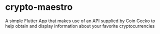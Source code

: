 # crypto-maestro
A simple Flutter App that makes use of an API supplied by Coin Gecko to help obtain and display information about your favorite cryptocurrencies 
